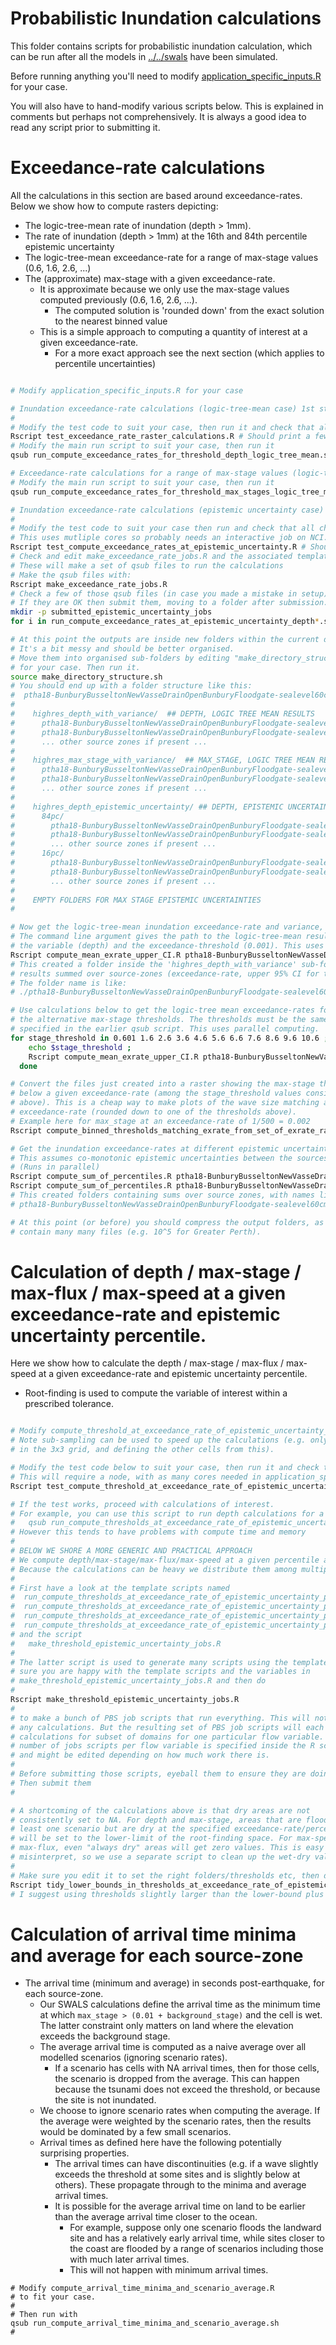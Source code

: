 # Probabilistic Inundation calculations

This folder contains scripts for probabilistic inundation calculation, which can be run after all the models in [../../swals](../../swals) have been simulated.

Before running anything you'll need to modify [application_specific_inputs.R](application_specific_inputs.R) for your case.

You will also have to hand-modify various scripts below. This is explained in comments but perhaps not comprehensively. It is always a good idea to read any script prior to submitting it.


# Exceedance-rate calculations

All the calculations in this section are based around exceedance-rates. Below we show how to compute rasters depicting:
* The logic-tree-mean rate of inundation (depth > 1mm).
* The rate of inundation (depth > 1mm) at the 16th and 84th percentile epistemic uncertainty
* The logic-tree-mean exceedance-rate for a range of max-stage values (0.6, 1.6, 2.6, ...)
* The (approximate) max-stage with a given exceedance-rate. 
  * It is approximate because we only use the max-stage values computed previously (0.6, 1.6, 2.6, ...).
    * The computed solution is 'rounded down' from the exact solution to the nearest binned value
  * This is a simple approach to computing a quantity of interest at a given exceedance-rate.
    * For a more exact approach see the next section (which applies to percentile uncertainties)

```bash

# Modify application_specific_inputs.R for your case

# Inundation exceedance-rate calculations (logic-tree-mean case) 1st step
#
# Modify the test code to suit your case, then run it and check that all cases PASS
Rscript test_exceedance_rate_raster_calculations.R # Should print a few "PASS"
# Modify the main run script to suit your case, then run it
qsub run_compute_exceedance_rates_for_threshold_depth_logic_tree_mean.sh

# Exceedance-rate calculations for a range of max-stage values (logic-tree-mean case, 1st step)
# Modify the main run script to suit your case, then run it
qsub run_compute_exceedance_rates_for_threshold_max_stages_logic_tree_mean_sapphirerapids.sh

# Inundation exceedance-rate calculations (epistemic uncertainty case) 1st step
#
# Modify the test code to suit your case then run and check that all checks PASS 
# This uses mutliple cores so probably needs an interactive job on NCI.
Rscript test_compute_exceedance_rates_at_epistemic_uncertainty.R # Should print "PASS"
# Check and edit make_exceedance_rate_jobs.R and the associated template script.
# These will make a set of qsub files to run the calculations
# Make the qsub files with:
Rscript make_exceedance_rate_jobs.R
# Check a few of those qsub files (in case you made a mistake in setup)
# If they are OK then submit them, moving to a folder after submission.
mkdir -p submitted_epistemic_uncertainty_jobs
for i in run_compute_exceedance_rates_at_epistemic_uncertainty_depth*.sh; do echo $i; qsub $i; mv $i submitted_epistemic_uncertainty_jobs; done

# At this point the outputs are inside new folders within the current directory.
# It's a bit messy and should be better organised.
# Move them into organised sub-folders by editing "make_directory_structure.sh"
# for your case. Then run it.
source make_directory_structure.sh
# You should end up with a folder structure like this:
#  ptha18-BunburyBusseltonNewVasseDrainOpenBunburyFloodgate-sealevel60cm/
#
#    highres_depth_with_variance/  ## DEPTH, LOGIC TREE MEAN RESULTS
#      ptha18-BunburyBusseltonNewVasseDrainOpenBunburyFloodgate-sealevel60cm-depth-LogicTreeMean-outerrisesunda/
#      ptha18-BunburyBusseltonNewVasseDrainOpenBunburyFloodgate-sealevel60cm-depth-LogicTreeMean-sunda2/
#      ... other source zones if present ...
#
#    highres_max_stage_with_variance/  ## MAX_STAGE, LOGIC TREE MEAN RESULTS
#      ptha18-BunburyBusseltonNewVasseDrainOpenBunburyFloodgate-sealevel60cm-max_stage-LogicTreeMean-outerrisesunda/
#      ptha18-BunburyBusseltonNewVasseDrainOpenBunburyFloodgate-sealevel60cm-max_stage-LogicTreeMean-sunda2/
#      ... other source zones if present ...
#
#    highres_depth_epistemic_uncertainty/ ## DEPTH, EPISTEMIC UNCERTAINTY RESULTS
#      84pc/
#        ptha18-BunburyBusseltonNewVasseDrainOpenBunburyFloodgate-sealevel60cm-depth_exrate_0.001_0.84_outerrisesunda/
#        ptha18-BunburyBusseltonNewVasseDrainOpenBunburyFloodgate-sealevel60cm-depth_exrate_0.001_0.84_sunda2/
#        ... other source zones if present ...
#      16pc/
#        ptha18-BunburyBusseltonNewVasseDrainOpenBunburyFloodgate-sealevel60cm-depth_exrate_0.001_0.16_outerrisesunda/
#        ptha18-BunburyBusseltonNewVasseDrainOpenBunburyFloodgate-sealevel60cm-depth_exrate_0.001_0.16_sunda2/
#        ... other source zones if present ...
#
#    EMPTY FOLDERS FOR MAX STAGE EPISTEMIC UNCERTAINTIES
#

# Now get the logic-tree-mean inundation exceedance-rate and variance, summed over sources.
# The command line argument gives the path to the logic-tree-mean results above,
# the variable (depth) and the exceedance-threshold (0.001). This uses parallel computing.
Rscript compute_mean_exrate_upper_CI.R ptha18-BunburyBusseltonNewVasseDrainOpenBunburyFloodgate-sealevel60cm/highres_depth_with_variance depth 0.001
# This created a folder inside the 'highres_depth_with_variance' sub-folder above, containing
# results summed over source-zones (exceedance-rate, upper 95% CI for true exeedance-rate, variance). 
# The folder name is like:
# ./ptha18-BunburyBusseltonNewVasseDrainOpenBunburyFloodgate-sealevel60cm/highres_depth_with_variance/ptha18-BunburyBusseltonNewVasseDrainOpenBunburyFloodgate-sealevel60cm-depth-LogicTreeMean-sum_of_source_zones

# Use calculations below to get the logic-tree mean exceedance-rates for all
# the alternative max-stage thresholds. The thresholds must be the same as
# specified in the earlier qsub script. This uses parallel computing.
for stage_threshold in 0.601 1.6 2.6 3.6 4.6 5.6 6.6 7.6 8.6 9.6 10.6 ; do
    echo $stage_threshold ;
    Rscript compute_mean_exrate_upper_CI.R ptha18-BunburyBusseltonNewVasseDrainOpenBunburyFloodgate-sealevel60cm/highres_max_stage_with_variance max_stage $stage_threshold ;
  done

# Convert the files just created into a raster showing the max-stage threshold just
# below a given exceedance-rate (among the stage_threshold values considered
# above). This is a cheap way to make plots of the wave size matching a given
# exceedance-rate (rounded down to one of the thresholds above). 
# Example here for max_stage at an exceedance-rate of 1/500 = 0.002
Rscript compute_binned_thresholds_matching_exrate_from_set_of_exrate_rasters.R ptha18-BunburyBusseltonNewVasseDrainOpenBunburyFloodgate-sealevel60cm/highres_max_stage_with_variance/ptha18-BunburyBusseltonNewVasseDrainOpenBunburyFloodgate-sealevel60cm-max_stage-LogicTreeMean-sum_of_source_zones max_stage 0.002

# Get the inundation exceedance-rates at different epistemic uncertainty percentiles, summed over source-zones.
# This assumes co-monotonic epistemic uncertainties between the sources (conservative).
# (Runs in parallel)
Rscript compute_sum_of_percentiles.R ptha18-BunburyBusseltonNewVasseDrainOpenBunburyFloodgate-sealevel60cm/highres_depth_epistemic_uncertainty/ 84 depth 0.001
Rscript compute_sum_of_percentiles.R ptha18-BunburyBusseltonNewVasseDrainOpenBunburyFloodgate-sealevel60cm/highres_depth_epistemic_uncertainty/ 16 depth 0.001
# This created folders containing sums over source zones, with names like:
# ptha18-BunburyBusseltonNewVasseDrainOpenBunburyFloodgate-sealevel60cm/highres_depth_epistemic_uncertainty/84pc/ptha18-BunburyBusseltonNewVasseDrainOpenBunburyFloodgate-sealevel60cm-depth_exrate_0.001_0.84_sum_of_source_zones/

# At this point (or before) you should compress the output folders, as they can
# contain many many files (e.g. 10^5 for Greater Perth). 

```

# Calculation of depth / max-stage / max-flux / max-speed at a given exceedance-rate and epistemic uncertainty percentile.

Here we show how to calculate the depth / max-stage / max-flux / max-speed at a given exceedance-rate and epistemic uncertainty percentile.
* Root-finding is used to compute the variable of interest within a prescribed tolerance.

```bash

# Modify compute_threshold_at_exceedance_rate_of_epistemic_uncertainty_percentile.R for your case.
# Note sub-sampling can be used to speed up the calculations (e.g. only computing the middle pixel
# in the 3x3 grid, and defining the other cells from this).

# Modify the test code below to suit your case, then run it and check that it prints PASS.
# This will require a node, with as many cores needed in application_specific_inputs.R::MC_CORES.
Rscript test_compute_threshold_at_exceedance_rate_of_epistemic_uncertainty.R

# If the test works, proceed with calculations of interest.
# For example, you can use this script to run depth calculations for a subset of domains
#   qsub run_compute_thresholds_at_exceedance_rate_of_epistemic_uncertainty_percentile.sh
# However this tends to have problems with compute time and memory
#
# BELOW WE SHORE A MORE GENERIC AND PRACTICAL APPROACH
# We compute depth/max-stage/max-flux/max-speed at a given percentile and exceedance-rate.
# Because the calculations can be heavy we distribute them among multiple jobs. 
#
# First have a look at the template scripts named 
#  run_compute_thresholds_at_exceedance_rate_of_epistemic_uncertainty_percentile_DEPTH___MIN_DOMAIN_INDEX_____MAX_DOMAIN_INDEX__.sh
#  run_compute_thresholds_at_exceedance_rate_of_epistemic_uncertainty_percentile_MAX_FLUX___MIN_DOMAIN_INDEX_____MAX_DOMAIN_INDEX__.sh
#  run_compute_thresholds_at_exceedance_rate_of_epistemic_uncertainty_percentile_MAX_SPEED___MIN_DOMAIN_INDEX_____MAX_DOMAIN_INDEX__.sh
#  run_compute_thresholds_at_exceedance_rate_of_epistemic_uncertainty_percentile_MAX_STAGE___MIN_DOMAIN_INDEX_____MAX_DOMAIN_INDEX__.sh
# and the script
#   make_threshold_epistemic_uncertainty_jobs.R
# 
# The latter script is used to generate many scripts using the templates. Make
# sure you are happy with the template scripts and the variables in
# make_threshold_epistemic_uncertainty_jobs.R and then do
#
Rscript make_threshold_epistemic_uncertainty_jobs.R
#
# to make a bunch of PBS job scripts that run everything. This will not submit
# any calculations. But the resulting set of PBS job scripts will each do
# calculations for subset of domains for one particular flow variable. The
# number of jobs scripts per flow variable is specified inside the R script,
# and might be edited depending on how much work there is.
#
# Before submitting those scripts, eyeball them to ensure they are doing what you want.
# Then submit them
# 

# A shortcoming of the calculations above is that dry areas are not
# consistently set to NA. For depth and max-stage, areas that are flooded by at
# least one scenario but are dry at the specified exceedance-rate/percentile
# will be set to the lower-limit of the root-finding space. For max-speed and
# max-flux, even "always dry" areas will get zero values. This is easy to
# misinterpret, so we use a separate script to clean up the wet-dry values.
# 
# Make sure you edit it to set the right folders/thresholds etc, then do
Rscript tidy_lower_bounds_in_thresholds_at_exceedance_rate_of_epistemic_uncertainty_percentile.R
# I suggest using thresholds slightly larger than the lower-bound plus the tolerance.
```

# Calculation of arrival time minima and average for each source-zone

* The arrival time (minimum and average) in seconds post-earthquake, for each source-zone.
  * Our SWALS calculations define the arrival time as the minimum time at which `max_stage > (0.01 + background_stage)` and the cell is wet. The latter constraint only matters on land where the elevation exceeds the background stage.
  * The average arrival time is computed as a naive average over all modelled scenarios (ignoring scenario rates). 
    * If a scenario has cells with NA arrival times, then for those cells, the scenario is dropped from the average. This can happen because the tsunami does not exceed the threshold, or because the site is not inundated.
  * We choose to ignore scenario rates when computing the average. If the average were weighted by the scenario rates, then the results would be dominated by a few small scenarios.
  * Arrival times as defined here have the following potentially surprising properties.
    * The arrival times can have discontinuities (e.g. if a wave slightly exceeds the threshold at some sites and is slightly below at others). These propagate through to the minima and average arrival times.
    * It is possible for the average arrival time on land to be earlier than the average arrival time closer to the ocean. 
      * For example, suppose only one scenario floods the landward site and has a relatively early arrival time, while sites closer to the coast are flooded by a range of scenarios including those with much later arrival times.
      * This will not happen with minimum arrival times.

```
# Modify compute_arrival_time_minima_and_scenario_average.R 
# to fit your case.
#
# Then run with
qsub run_compute_arrival_time_minima_and_scenario_average.sh
#
```
